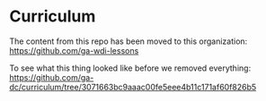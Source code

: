 # Curriculum

The content from this repo has been moved to this organization: https://github.com/ga-wdi-lessons

To see what this thing looked like before we removed everything: https://github.com/ga-dc/curriculum/tree/3071663bc9aaac00fe5eee4b11c171af60f826b5
